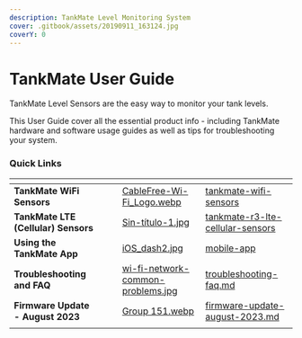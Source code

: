 ```yaml
---
description: TankMate Level Monitoring System
cover: .gitbook/assets/20190911_163124.jpg
coverY: 0
---
```


# TankMate User Guide

TankMate Level Sensors are the easy way to monitor your tank levels.&#x20;

This User Guide cover all the essential product info - including TankMate hardware and software usage guides as well as tips for troubleshooting your system.

### Quick Links

<table data-view="cards"><thead><tr><th></th><th></th><th></th><th data-hidden data-card-cover data-type="files"></th><th data-hidden data-card-target data-type="content-ref"></th></tr></thead><tbody><tr><td><strong>TankMate WiFi Sensors</strong></td><td></td><td></td><td><a href=".gitbook/assets/CableFree-Wi-Fi_Logo.webp">CableFree-Wi-Fi_Logo.webp</a></td><td><a href="tankmate-user-guide/tankmate-wifi-sensors/">tankmate-wifi-sensors</a></td></tr><tr><td><strong>TankMate LTE (Cellular) Sensors</strong></td><td></td><td></td><td><a href=".gitbook/assets/Sin-título-1.jpg">Sin-título-1.jpg</a></td><td><a href="tankmate-user-guide/tankmate-r3-lte-cellular-sensors/">tankmate-r3-lte-cellular-sensors</a></td></tr><tr><td><strong>Using the TankMate App</strong></td><td></td><td></td><td><a href=".gitbook/assets/iOS_dash2.jpg">iOS_dash2.jpg</a></td><td><a href="app-user-guides/mobile-app/">mobile-app</a></td></tr><tr><td><strong>Troubleshooting and FAQ</strong></td><td></td><td></td><td><a href=".gitbook/assets/wi-fi-network-common-problems.jpg">wi-fi-network-common-problems.jpg</a></td><td><a href="troubleshooting-faq.md">troubleshooting-faq.md</a></td></tr><tr><td><strong>Firmware Update - August 2023</strong></td><td></td><td></td><td><a href=".gitbook/assets/Group 151.webp">Group 151.webp</a></td><td><a href="wi-fi-connectivity/firmware-update-august-2023.md">firmware-update-august-2023.md</a></td></tr><tr><td></td><td></td><td></td><td></td><td></td></tr></tbody></table>
